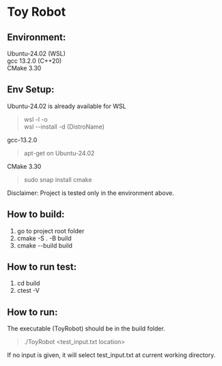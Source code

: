 # Toy Robot

## Environment:
Ubuntu-24.02 (WSL)</br>
gcc 13.2.0 (C++20)</br>
CMake 3.30</br>

## Env Setup:
Ubuntu-24.02 is already available for WSL
>wsl -l -o</br>
>wsl --install -d (DistroName)

gcc-13.2.0
>apt-get on Ubuntu-24.02

CMake 3.30
>sudo snap install cmake

Disclaimer: Project is tested only in the environment above.

## How to build:
1. go to project root folder
2. cmake -S . -B build
3. cmake --build build

## How to run test:
1. cd build
2. ctest -V

## How to run:
The executable (ToyRobot) should be in the build folder. 
>./ToyRobot <test_input.txt location>

If no input is given, it will select test_input.txt at current working directory.
